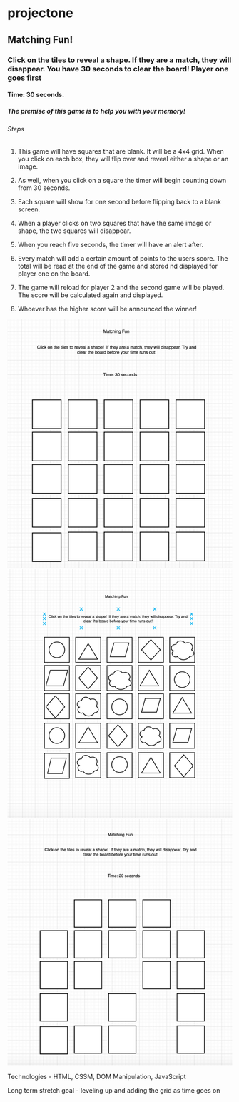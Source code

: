 # projectone

## Matching Fun! 


### Click on the tiles to reveal a shape. If they are a match, they will disappear. You have 30 seconds to clear the board! Player one goes first

#### Time: 30 seconds.

##### The premise of this game is to help you with your memory!

###### Steps

1. This game will have squares that are blank. It will be a 4x4 grid. When you click on each box, they will flip over and reveal either a shape or an image. 

2. As well, when you click on a square the timer will begin counting down from 30 seconds. 

3. Each square will show for one second before flipping back to a blank screen. 

4. When a player clicks on two squares that have the same image or shape, the two squares will disappear. 

5. When you reach five seconds, the timer will have an alert after. 

6. Every match will add a certain amount of points to the users score. The total will be read at the end of the game and stored nd displayed for player one on the board. 

7. The game will reload for player 2 and the second game will be played. The score will be calculated again and displayed. 

8. Whoever has the higher score will be announced the winner!





![start](img/stepOne.png)
![start](img/step2.png)
![start](img/step.png)



Technologies - HTML, CSSM, DOM Manipulation, JavaScript


Long term stretch goal - leveling up and adding the grid as time goes on